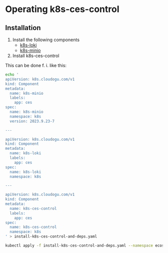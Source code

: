 # Operating k8s-ces-control 

## Installation

1. Install the following components
   - [k8s-loki](https://github.com/cloudogu/k8s-loki)
   - [k8s-minio](https://github.com/cloudogu/k8s-minio)
2. Install k8s-ces-control

This can be done f. i. like this:

```bash
echo '
apiVersion: k8s.cloudogu.com/v1
kind: Component
metadata:
  name: k8s-minio
  labels:
    app: ces
spec:
  name: k8s-minio
  namespace: k8s
  version: 2023.9.23-7

---

apiVersion: k8s.cloudogu.com/v1
kind: Component
metadata:
  name: k8s-loki
  labels:
    app: ces
spec:
  name: k8s-loki
  namespace: k8s

---

apiVersion: k8s.cloudogu.com/v1
kind: Component
metadata:
  name: k8s-ces-control
  labels:
    app: ces
spec:
  name: k8s-ces-control
  namespace: k8s
' > install-k8s-ces-control-and-deps.yaml

kubectl apply -f install-k8s-ces-control-and-deps.yaml --namespace ecosystem
```
